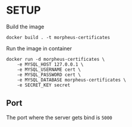 # SETUP

Build the image
```
docker build . -t morpheus-certificates
```

Run the image in container
```
docker run -d morpheus-certificates \
    -e MYSQL_HOST 127.0.0.1 \
    -e MYSQL_USERNAME cert \
    -e MYSQL_PASSWORD cert \
    -e MYSQL_DATABASE morpheus-certificates \
    -e SECRET_KEY secret
```

## Port
The port where the server gets bind is `5000`
